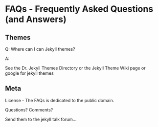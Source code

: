 # FAQs - Frequently Asked Questions (and Answers)

## Themes

Q: Where can I can Jekyll themes?

A: 

See the Dr. Jekyll Themes  Directory  or
  the Jekyll Theme Wiki page or
  google for jekyll themes




## Meta

License - The FAQs is dedicated to the public domain.

Questions? Comments?

Send them to the jekyll talk forum...
